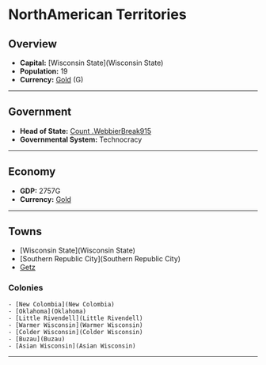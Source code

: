 # NorthAmerican Territories

## Overview

- **Capital:** [Wisconsin State](Wisconsin State)
- **Population:** 19
- **Currency:** [Gold](Gold) (G)

---

## Government

- **Head of State:** [Count .WebbierBreak915](.WebbierBreak915)
- **Governmental System:** Technocracy

---

## Economy

- **GDP:** 2757G
- **Currency:** [Gold](Gold)

---

## Towns

- [Wisconsin State](Wisconsin State)
- [Southern Republic City](Southern Republic City)
- [Getz](Getz)

###     Colonies

    - [New Colombia](New Colombia)
    - [Oklahoma](Oklahoma)
    - [Little Rivendell](Little Rivendell)
    - [Warmer Wisconsin](Warmer Wisconsin)
    - [Colder Wisconsin](Colder Wisconsin)
    - [Buzau](Buzau)
    - [Asian Wisconsin](Asian Wisconsin)

---